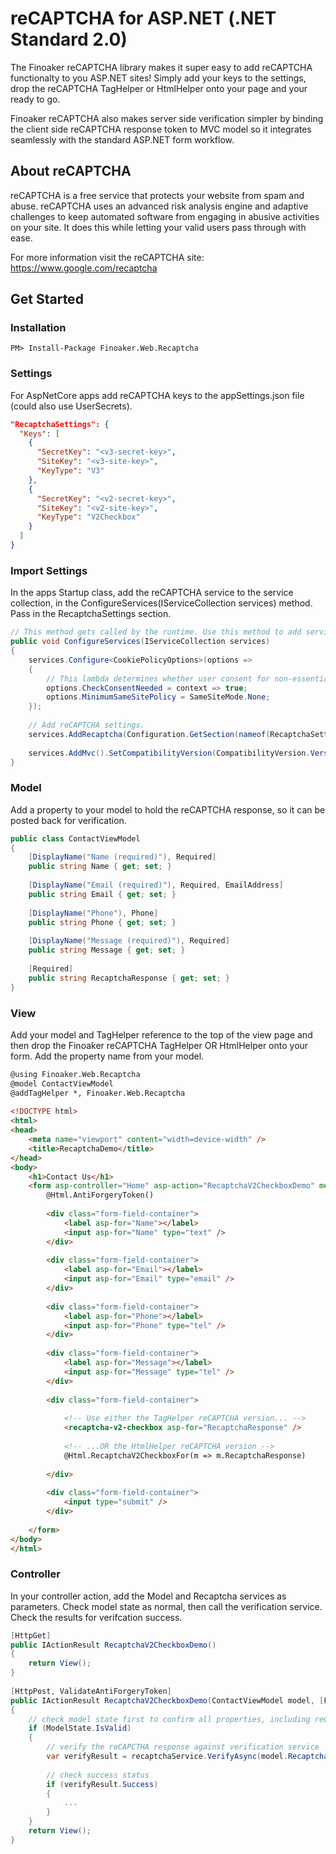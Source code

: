 # reCAPTCHA for ASP.NET (.NET Standard 2.0) 
The Finoaker reCAPTCHA library makes it super easy to add reCAPTCHA functionalty to you ASP.NET sites! Simply add your keys to the settings, drop the reCAPTCHA TagHelper or HtmlHelper onto your page and your ready to go.

Finoaker reCAPTCHA also makes server side verification simpler by binding the client side reCAPTCHA response token to MVC model so it integrates seamlessly with the standard ASP.NET form workflow. 

## About reCAPTCHA
reCAPTCHA is a free service that protects your website from spam and abuse. reCAPTCHA uses an advanced risk analysis engine and adaptive challenges to keep automated software from engaging in abusive activities on your site. It does this while letting your valid users pass through with ease.

For more information visit the reCAPTCHA site: https://www.google.com/recaptcha

## Get Started

### Installation
```
PM> Install-Package Finoaker.Web.Recaptcha
```
### Settings
For AspNetCore apps add reCAPTCHA keys to the appSettings.json file (could also use UserSecrets).

```json
"RecaptchaSettings": {
  "Keys": [
    {
      "SecretKey": "<v3-secret-key>",
      "SiteKey": "<v3-site-key>",
      "KeyType": "V3"
    },
    {
      "SecretKey": "<v2-secret-key>",
      "SiteKey": "<v2-site-key>",
      "KeyType": "V2Checkbox"
    }
  ]
}
```

### Import Settings
In the apps Startup class, add the reCAPTCHA service to the service collection, in the ConfigureServices(IServiceCollection services) method. Pass in the RecaptchaSettings section.

```csharp
// This method gets called by the runtime. Use this method to add services to the container.
public void ConfigureServices(IServiceCollection services)
{
    services.Configure<CookiePolicyOptions>(options =>
    {
        // This lambda determines whether user consent for non-essential cookies is needed for a given request.
        options.CheckConsentNeeded = context => true;
        options.MinimumSameSitePolicy = SameSiteMode.None;
    });
 
    // Add reCAPTCHA settings.
    services.AddRecaptcha(Configuration.GetSection(nameof(RecaptchaSettings)));
 
    services.AddMvc().SetCompatibilityVersion(CompatibilityVersion.Version_2_2);
}
```

### Model
Add a property to your model to hold the reCAPTCHA response, so it can be posted back for verification.

```csharp
public class ContactViewModel
{
    [DisplayName("Name (required)"), Required]
    public string Name { get; set; }
 
    [DisplayName("Email (required)"), Required, EmailAddress]
    public string Email { get; set; }
 
    [DisplayName("Phone"), Phone]
    public string Phone { get; set; }
 
    [DisplayName("Message (required)"), Required]
    public string Message { get; set; }
 
    [Required]
    public string RecaptchaResponse { get; set; }
}
```

### View
Add your model and TagHelper reference to the top of the view page and then drop the Finoaker reCAPTCHA TagHelper OR HtmlHelper onto your form. Add the property name from your model.

```html
@using Finoaker.Web.Recaptcha
@model ContactViewModel
@addTagHelper *, Finoaker.Web.Recaptcha
 
<!DOCTYPE html>
<html>
<head>
    <meta name="viewport" content="width=device-width" />
    <title>RecaptchaDemo</title>
</head>
<body>
    <h1>Contact Us</h1>
    <form asp-controller="Home" asp-action="RecaptchaV2CheckboxDemo" method="post">
        @Html.AntiForgeryToken()
 
        <div class="form-field-container">
            <label asp-for="Name"></label>
            <input asp-for="Name" type="text" />
        </div>
 
        <div class="form-field-container">
            <label asp-for="Email"></label>
            <input asp-for="Email" type="email" />
        </div>
 
        <div class="form-field-container">
            <label asp-for="Phone"></label>
            <input asp-for="Phone" type="tel" />
        </div>
 
        <div class="form-field-container">
            <label asp-for="Message"></label>
            <input asp-for="Message" type="tel" />
        </div>
 
        <div class="form-field-container">
 
            <!-- Use either the TagHelper reCAPTCHA version... -->
            <recaptcha-v2-checkbox asp-for="RecaptchaResponse" />
 
            <!-- ...OR the HtmlHelper reCAPTCHA version -->
            @Html.RecaptchaV2CheckboxFor(m => m.RecaptchaResponse)
 
        </div>
 
        <div class="form-field-container">
            <input type="submit" />
        </div>
 
    </form>
</body>
</html>
```

### Controller
In your controller action, add the Model and Recaptcha services as parameters. Check model state as normal, then call the verification service. Check the results for verifcation success.

```csharp
[HttpGet]
public IActionResult RecaptchaV2CheckboxDemo()
{
    return View();
}
 
[HttpPost, ValidateAntiForgeryToken]
public IActionResult RecaptchaV2CheckboxDemo(ContactViewModel model, [FromServices] IRecaptchaService recaptchaService)
{
    // check model state first to confirm all properties, including reCAPTCHA, are valid.
    if (ModelState.IsValid)
    {
        // verify the reCAPCTHA response against verification service
        var verifyResult = recaptchaService.VerifyAsync(model.RecaptchaResponse, RecaptchaType.V2Checkbox).Result;
 
        // check success status
        if (verifyResult.Success)
        {
            ...
        }
    }
    return View();
}
```

